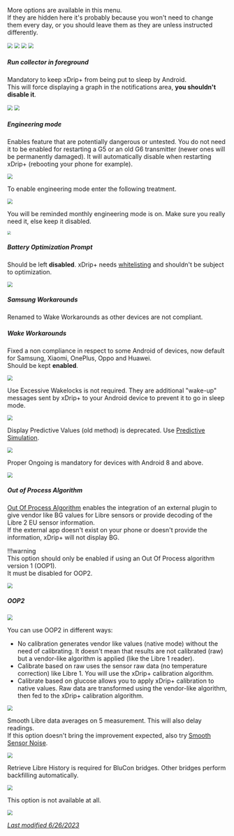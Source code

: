 More options are available in this menu.  
If they are hidden here it's probably because you won't need to change them every day, or you should leave them as they are unless instructed differently.

<img src="../../images/hamburger_menu.png" style="zoom:75%;" />  
<img src="../../images/M-S.png" style="zoom:75%;" />  
<img src="../../images/M-S-LCS.png" style="zoom:75%;" />  
<img src="../images/M-S-LCS15.png" style="zoom:75%;" />

##### Run collector in foreground

Mandatory to keep xDrip+ from being put to sleep by Android.  
This will force displaying a graph in the notifications area, **you shouldn't disable it**.

<img src="../images/M-S-LCS15a.png" style="zoom:75%;" />

<img src="../images/M-S-LCS15a2.png" style="zoom:75%;" />

##### Engineering mode

Enables feature that are potentially dangerous or untested. You do not need it to be enabled for restarting a G5 or an old G6 transmitter (newer ones will be permanently damaged). It will automatically disable when restarting xDrip+ (rebooting your phone for example).

<img src="../images/M-S-LCS15b.png" style="zoom:75%;" />

To enable engineering mode enter the following treatment.

<img src="../images/M-S-LCS15b2.png" style="zoom:75%;" />

You will be reminded monthly engineering mode is on. Make sure you really need it, else keep it disabled.

<img src="../images/M-S-LCS15b3.png" style="zoom:52%;" />

##### Battery Optimization Prompt 

Should be left **disabled**. xDrip+ needs [whitelisting](/install/install#authorize-background-activity) and shouldn't be subject to optimization. 

<img src="../images/M-S-LCS15c.png" style="zoom:75%;" />

##### Samsung Workarounds

Renamed to Wake Workarounds as other devices are not compliant.

##### Wake Workarounds

Fixed a non compliance in respect to some Android of devices, now default for Samsung, Xiaomi, OnePlus, Oppo and Huawei.   
Should be kept **enabled**.

<img src="../images/M-S-LCS15d.png" style="zoom:75%;" />

Use Excessive Wakelocks is not required. They are additional "wake-up" messages sent by xDrip+ to your Android device to prevent it to go in sleep mode. 

<img src="../images/M-S-LCS15e.png" style="zoom:75%;" />

Display Predictive Values (old method) is deprecated. Use [Predictive Simulation](/use/predictions/).

<img src="../images/M-S-LCS15f.png" style="zoom:75%;" />

Proper Ongoing is mandatory for devices with Android 8 and above.

<img src="../images/M-S-LCS15g.png" style="zoom:75%;" />

##### Out of Process Algorithm

[Out Of Process Algorithm](/use/OOP) enables the integration of an external plugin to give vendor like BG values for Libre sensors or provide decoding of the Libre 2 EU sensor information.  
If the external app doesn't exist on your phone or doesn't provide the information, xDrip+ will not display BG.

!!!warning  
    This option should only be enabled if using an Out Of Process algorithm version 1 (OOP1).  
    It must be disabled for OOP2.

<img src="../images/M-S-LCS15h.png" style="zoom:75%;" />

##### OOP2

<img src="../images/M-S-LCS15i.png" style="zoom:78%;" />

You can use OOP2 in different ways:

- No calibration generates vendor like values (native mode) without the need of calibrating. It doesn't mean that results are not calibrated (raw) but a vendor-like algorithm is applied (like the Libre 1 reader).
- Calibrate based on raw uses the sensor raw data (no temperature correction) like Libre 1. You will use the xDrip+ calibration algorithm.
- Calibrate based on glucose allows you to apply xDrip+ calibration to native values. Raw data are transformed using the vendor-like algorithm, then fed to the xDrip+ calibration algorithm.

<img src="../images/M-S-LCS15i2.png" style="zoom:78%;" />

Smooth Libre data averages on 5 measurement. This will also delay readings.  
If this option doesn't bring the improvement expected, also try [Smooth Sensor Noise](/use/display#smooth-sensor-noise).

<img src="../images/M-S-LCS15j.png" style="zoom:75%;" />

Retrieve Libre History is required for BluCon bridges. Other bridges perform backfilling automatically.

<img src="../images/M-S-LCS15k.png" style="zoom:75%;" />

This option is not available at all.

<img src="../images/M-S-LCS15l.png" style="zoom:75%;" />

</br>

[*Last modified 6/26/2023*](https://github.com/NightscoutFoundation/xDrip/releases/tag/2023.06.24)